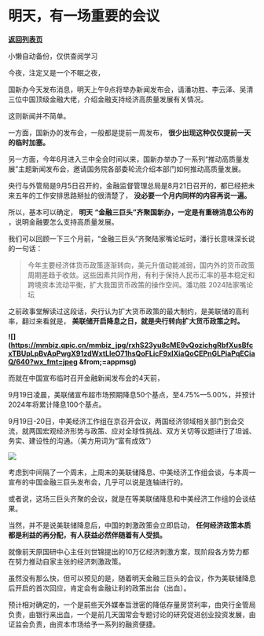# 明天，有一场重要的会议

[**返回列表页**](/gzh/政事堂2019)

小懒自动备份，仅供查阅学习

今夜，注定又是一个不眠之夜，

国新办今天发布消息，明天上午9点将举办新闻发布会，请潘功胜、李云泽、吴清三位中国顶级金融大佬，介绍金融支持经济高质量发展有关情况。

这则新闻并不简单。  

一方面，国新办的发布会，一般都是提前一周发布， **很少出现这种仅仅提前一天的临时加塞。**

另一方面，今年6月进入三中全会时间以来，国新办举办了一系列“推动高质量发展”主题新闻发布会，邀请国务院各部委轮流介绍本部门如何推动高质量发展。  

央行与外管局是9月5日召开的，金融监督管理总局是8月21日召开的，都已经把未来五年的工作安排思路掰扯的很清楚了， **没必要一个月内同样的内容再说一遍。**

所以，基本可以确定， **明天** **“金融三巨头”齐聚国新办，一定是有重磅消息公布的** ，说明金融要怎么支持高质量发展。

我们可以回顾一下三个月前，“金融三巨头”齐聚陆家嘴论坛时，潘行长意味深长说的一句话：  

>
> 今年主要经济体货币政策逐渐转向，美元升值动能减弱，国内外的货币政策周期差趋于收敛。这些因素共同作用，有利于保持人民币汇率的基本稳定和跨境资本流动平衡，扩大我国货币政策的操作空间。潘功胜
> 2024陆家嘴论坛

之前政事堂解读过这段话，央行认为扩大货币政策的最大制约，是美联储的高利率，翻过来看就是， **美联储开启降息之日，就是央行转向扩大货币政策之时。**

**![](https://mmbiz.qpic.cn/mmbiz_jpg/rxhS23yu8cME9vQozichgRbfXusBfcxTBUpLpBvApPwgX91zdWxtLleO71hsQoFLicF9xlXiaQoCEPnGLPiaPqECiaQ/640?wx_fmt=jpeg
&from;=appmsg)**

而就在中国宣布临时召开金融新闻发布会的4天前，

9月19日凌晨，美联储宣布超市场预期降息50个基点，至4.75%—5.00%，并预计2024年将累计降息100个基点。

9月19日-20日，中美经济工作组在京召开会议，两国经济领域相关部门到会交流，就两国宏观经济形势与政策、应对全球性挑战、双方关切等议题进行了坦诚、务实、建设性的沟通。（美方用词为“富有成效”）

![](https://mmbiz.qpic.cn/mmbiz_jpg/rxhS23yu8cME9vQozichgRbfXusBfcxTBCYTTF3N7EO6J1nv1ichiad5fVpFOiac6bwkp7HmlF5CPMuibetuh9k91ZA/640?wx_fmt=jpeg&from;=appmsg)  

考虑到中间隔了一个周末，上周末的美联储降息、中美经济工作组会谈，与本周一宣布的中国金融三巨头发布会，几乎可以说是连轴进行的。

或者说，这场三巨头齐聚的会议，就是在等美联储降息和中美经济工作组的会谈结果。  

当然，并不是说美联储降息后，中国的刺激政策会立即启动， **任何经济政策本质都是利益的再分配，有人获益必然伴随着有人受损。**

就像前天原国研中心主任刘世锦提出的10万亿经济刺激方案，现阶段各方势力都在努力推动自家主张的经济刺激政策。

虽然没有那么快，但可以预见的是，随着明天金融三巨头的会议，作为美联储降息后开启的首次回应，肯定会有金融让利的政策出台（出血）。

预计相对确定的，一个是前些天外媒奉旨泄密的降低存量房贷利率，由央行金管局负责，由银行来出血，一个是前几天国常会专题讨论的研究促进创业投资发展，由证监会负责，由资本市场给予一系列的融资便捷。


